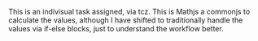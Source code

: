 This is an indivisual task assigned, via tcz. This is Mathjs a commonjs to calculate the values, although I have shifted to traditionally handle the values via if-else blocks, just to understand
the workflow better. 

